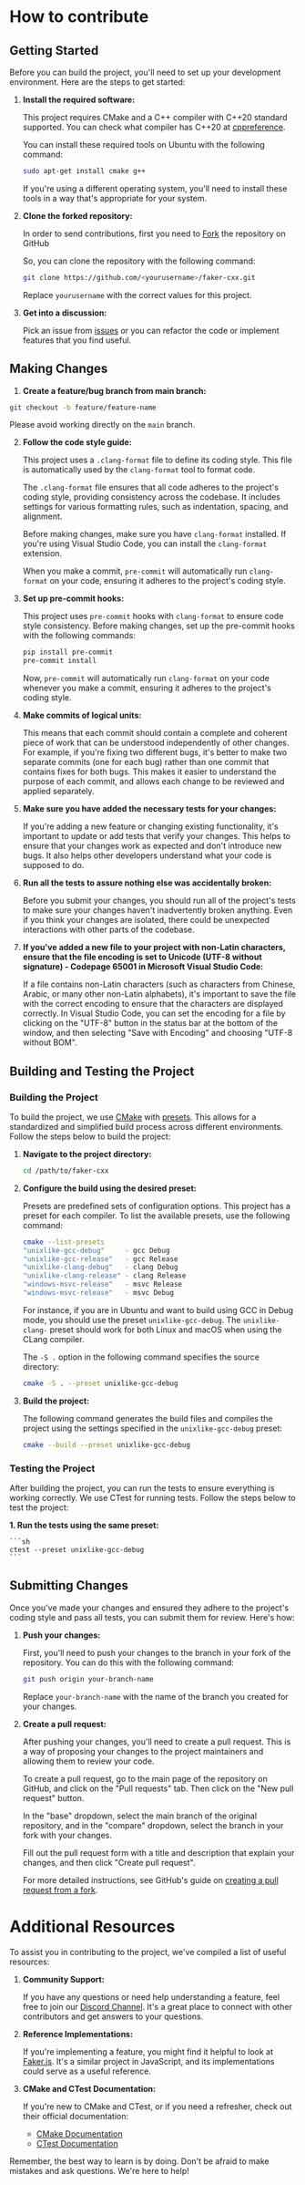# How to contribute


## Getting Started

Before you can build the project, you'll need to set up your development environment. Here are the steps to get started:

1. **Install the required software:**

    This project requires CMake and a C++ compiler with C++20 standard supported. You can check what
    compiler has C++20 at [cppreference](https://en.cppreference.com/w/cpp/compiler_support/20).

    You can install these required tools on Ubuntu with the following command:

    ```sh
    sudo apt-get install cmake g++
    ```

    If you're using a different operating system, you'll need to install these tools in a way that's appropriate for your system.

2. **Clone the forked repository:**

    In order to send contributions, first you need to [Fork](https://docs.github.com/en/pull-requests/collaborating-with-pull-requests/working-with-forks/fork-a-repo) the repository on GitHub

    So, you can clone the repository with the following command:

    ```sh
    git clone https://github.com/<yourusername>/faker-cxx.git
    ```

    Replace `yourusername` with the correct values for this project.

3. **Get into a discussion:**

    Pick an issue from [issues](https://github.com/cieslarmichal/faker-cxx/issues) or you can refactor the code or implement features that you find useful.

## Making Changes

1. **Create a feature/bug branch from main branch:**

  ```sh
  git checkout -b feature/feature-name
  ```

  Please avoid working directly on the ``main`` branch.

2. **Follow the code style guide:**

    This project uses a `.clang-format` file to define its coding style. This file is automatically used by the `clang-format` tool to format code.

    The `.clang-format` file ensures that all code adheres to the project's coding style, providing consistency across the codebase. It includes settings for various formatting rules, such as indentation, spacing, and alignment.

    Before making changes, make sure you have `clang-format` installed. If you're using Visual Studio Code, you can install the `clang-format` extension.

    When you make a commit, `pre-commit` will automatically run `clang-format` on your code, ensuring it adheres to the project's coding style.

3. **Set up pre-commit hooks:**

    This project uses `pre-commit` hooks with `clang-format` to ensure code style consistency. Before making changes, set up the pre-commit hooks with the following commands:

    ```sh
    pip install pre-commit
    pre-commit install
    ```

    Now, `pre-commit` will automatically run `clang-format` on your code whenever you make a commit, ensuring it adheres to the project's coding style.

4. **Make commits of logical units:**

    This means that each commit should contain a complete and coherent piece of work that can be understood independently of other changes. For example, if you're fixing two different bugs, it's better to make two separate commits (one for each bug) rather than one commit that contains fixes for both bugs. This makes it easier to understand the purpose of each commit, and allows each change to be reviewed and applied separately.

5. **Make sure you have added the necessary tests for your changes:**

    If you're adding a new feature or changing existing functionality, it's important to update or add tests that verify your changes. This helps to ensure that your changes work as expected and don't introduce new bugs. It also helps other developers understand what your code is supposed to do.

6. **Run all the tests to assure nothing else was accidentally broken:**

    Before you submit your changes, you should run all of the project's tests to make sure your changes haven't inadvertently broken anything. Even if you think your changes are isolated, there could be unexpected interactions with other parts of the codebase.

7. **If you've added a new file to your project with non-Latin characters, ensure that the file encoding is set to Unicode (UTF-8 without signature) - Codepage 65001 in Microsoft Visual Studio Code:**

    If a file contains non-Latin characters (such as characters from Chinese, Arabic, or many other non-Latin alphabets), it's important to save the file with the correct encoding to ensure that the characters are displayed correctly. In Visual Studio Code, you can set the encoding for a file by clicking on the "UTF-8" button in the status bar at the bottom of the window, and then selecting "Save with Encoding" and choosing "UTF-8 without BOM".

## Building and Testing the Project

### Building the Project

To build the project, we use [CMake](https://cmake.org/getting-started/) with
[presets](https://cmake.org/cmake/help/latest/manual/cmake-presets.7.html).
This allows for a standardized and simplified build process across different environments.
Follow the steps below to build the project:

1. **Navigate to the project directory:**

    ```sh
    cd /path/to/faker-cxx
    ```

2. **Configure the build using the desired preset:**

    Presets are predefined sets of configuration options. This project has a preset for each compiler. To list the available presets, use the following command:

    ```sh
    cmake --list-presets
    "unixlike-gcc-debug"     - gcc Debug
    "unixlike-gcc-release"   - gcc Release
    "unixlike-clang-debug"   - clang Debug
    "unixlike-clang-release" - clang Release
    "windows-msvc-release"   - msvc Release
    "windows-msvc-release"   - msvc Debug
    ```


    For instance, if you are in Ubuntu and want to build using GCC in Debug mode, you should use the preset `unixlike-gcc-debug`. The `unixlike-clang-` preset should work for both Linux and macOS when using the CLang compiler.

    The `-S .` option in the following command specifies the source directory:

    ```sh
    cmake -S . --preset unixlike-gcc-debug
    ```
3. **Build the project:**

    The following command generates the build files and compiles the project using the settings specified in the `unixlike-gcc-debug` preset:


    ```sh
    cmake --build --preset unixlike-gcc-debug
    ```

### Testing the Project

After building the project, you can run the tests to ensure everything is working correctly. We use CTest for running tests. Follow the steps below to test the project:

**1. Run the tests using the same preset:**

    ```sh
    ctest --preset unixlike-gcc-debug
    ```

## Submitting Changes

Once you've made your changes and ensured they adhere to the project's coding style and pass all tests, you can submit them for review. Here's how:

1. **Push your changes:**

    First, you'll need to push your changes to the branch in your fork of the repository. You can do this with the following command:

    ```sh
    git push origin your-branch-name
    ```

    Replace `your-branch-name` with the name of the branch you created for your changes.

2. **Create a pull request:**

    After pushing your changes, you'll need to create a pull request. This is a way of proposing your changes to the project maintainers and allowing them to review your code.

    To create a pull request, go to the main page of the repository on GitHub, and click on the "Pull requests" tab. Then click on the "New pull request" button.

    In the "base" dropdown, select the main branch of the original repository, and in the "compare" dropdown, select the branch in your fork with your changes.

    Fill out the pull request form with a title and description that explain your changes, and then click "Create pull request".

    For more detailed instructions, see GitHub's guide on [creating a pull request from a fork](https://docs.github.com/en/pull-requests/collaborating-with-pull-requests/proposing-changes-to-your-work-with-pull-requests/creating-a-pull-request-from-a-fork).

# Additional Resources

To assist you in contributing to the project, we've compiled a list of useful resources:

1. **Community Support:**

    If you have any questions or need help understanding a feature, feel free to join our [Discord Channel](https://discord.com/invite/h2ur8H6mK6). It's a great place to connect with other contributors and get answers to your questions.

2. **Reference Implementations:**

    If you're implementing a feature, you might find it helpful to look at [Faker.js](https://github.com/faker-js/faker). It's a similar project in JavaScript, and its implementations could serve as a useful reference.

3. **CMake and CTest Documentation:**

    If you're new to CMake and CTest, or if you need a refresher, check out their official documentation:

    - [CMake Documentation](https://cmake.org/cmake/help/latest/index.html)
    - [CTest Documentation](https://cmake.org/cmake/help/latest/manual/ctest.1.html)

Remember, the best way to learn is by doing. Don't be afraid to make mistakes and ask questions. We're here to help!

